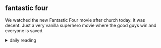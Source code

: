 ## fantastic four

We watched the new Fantastic Four movie after church today. It was decent. Just a very vanilla superhero movie where the good guys win and everyone is saved.

<details markdown="1">
<summary>daily reading</summary>

| {{ page.date | date: "%B %-d, %Y" }} |
| :-------------: |
| [Gen. 25; Matt. 24; Est. 1; Acts 24]({% link _Bible/Bible-year-2.md %}) |
| [WSC 7-12]({% link _wsc/wsc-month-1.md %}) |
| [The Apostles' Creed](https://threeforms.org/the-apostles-creed/) |

</details>